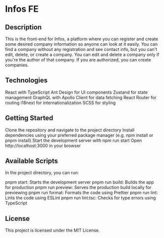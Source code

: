 # Infos FE

## Description

This is the front-end for Infos, a platform where you can register and create some desired company information so anyone can look at it easily. You can find a company without any registration and see contact info, but you can't edit, delete, or create a company. You can edit and delete a company only if you're the author of that company. If you are authorized, you can create companies.

## Technologies

React with TypeScript
Ant Design for UI components
Zustand for state management
GraphQL with Apollo Client for data fetching
React Router for routing
i18next for internationalization
SCSS for styling

## Getting Started

Clone the repository and navigate to the project directory
Install dependencies using your preferred package manager (e.g. npm install or pnpm install)
Start the development server with npm run start
Open http://localhost:3000 in your browser

## Available Scripts

In the project directory, you can run:

pnpm start: Starts the development server
pnpm run build: Builds the app for production
pnpm run preview: Serves the production build locally for previewing
pnpm run format: Formats the code using Prettier
pnpm run lint: Lints the code using ESLint
pnpm run lint:tsc: Checks for type errors using TypeScript

## License

This project is licensed under the MIT License.
